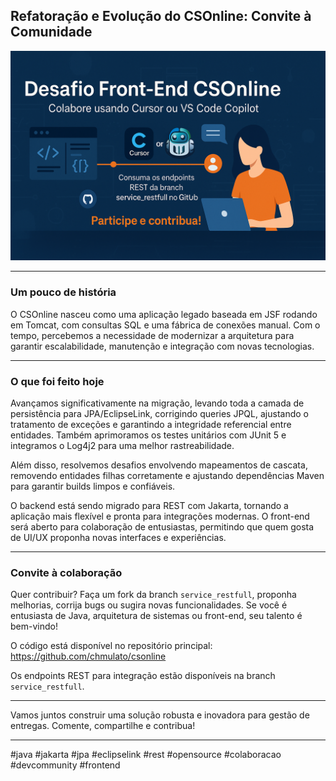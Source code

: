 


## Refatoração e Evolução do CSOnline: Convite à Comunidade

![Participe do desafio](img/participe.png)

---

### Um pouco de história

O CSOnline nasceu como uma aplicação legado baseada em JSF rodando em Tomcat, com consultas SQL e uma fábrica de conexões manual. Com o tempo, percebemos a necessidade de modernizar a arquitetura para garantir escalabilidade, manutenção e integração com novas tecnologias.

---

### O que foi feito hoje

Avançamos significativamente na migração, levando toda a camada de persistência para JPA/EclipseLink, corrigindo queries JPQL, ajustando o tratamento de exceções e garantindo a integridade referencial entre entidades. Também aprimoramos os testes unitários com JUnit 5 e integramos o Log4j2 para uma melhor rastreabilidade.

Além disso, resolvemos desafios envolvendo mapeamentos de cascata, removendo entidades filhas corretamente e ajustando dependências Maven para garantir builds limpos e confiáveis.

O backend está sendo migrado para REST com Jakarta, tornando a aplicação mais flexível e pronta para integrações modernas. O front-end será aberto para colaboração de entusiastas, permitindo que quem gosta de UI/UX proponha novas interfaces e experiências.

---

### Convite à colaboração

Quer contribuir? Faça um fork da branch `service_restfull`, proponha melhorias, corrija bugs ou sugira novas funcionalidades. Se você é entusiasta de Java, arquitetura de sistemas ou front-end, seu talento é bem-vindo!

O código está disponível no repositório principal:
https://github.com/chmulato/csonline

Os endpoints REST para integração estão disponíveis na branch `service_restfull`.

---

Vamos juntos construir uma solução robusta e inovadora para gestão de entregas. Comente, compartilhe e contribua!

---

#java #jakarta #jpa #eclipselink #rest #opensource #colaboracao #devcommunity #frontend
